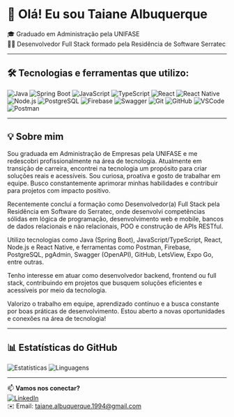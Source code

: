 # 👋 Olá! Eu sou Taiane Albuquerque 

🎓 Graduado em Administração pela UNIFASE  
👨‍💻 Desenvolvedor Full Stack formado pela Residência de Software Serratec  

---

## 🛠️ Tecnologias e ferramentas que utilizo:

![Java](https://img.shields.io/badge/Java-17-blue?logo=java)
![Spring Boot](https://img.shields.io/badge/Spring%20Boot-6DB33F?logo=springboot&logoColor=white)
![JavaScript](https://img.shields.io/badge/JavaScript-F7DF1E?logo=javascript&logoColor=black)
![TypeScript](https://img.shields.io/badge/TypeScript-3178C6?logo=typescript&logoColor=white)
![React](https://img.shields.io/badge/React-20232A?logo=react)
![React Native](https://img.shields.io/badge/React%20Native-61DAFB?logo=react&logoColor=black)
![Node.js](https://img.shields.io/badge/Node.js-339933?logo=nodedotjs&logoColor=white)
![PostgreSQL](https://img.shields.io/badge/PostgreSQL-336791?logo=postgresql&logoColor=white)
![Firebase](https://img.shields.io/badge/Firebase-FFCA28?logo=firebase&logoColor=black)
![Swagger](https://img.shields.io/badge/Swagger-85EA2D?logo=swagger&logoColor=black)
![Git](https://img.shields.io/badge/Git-F05032?logo=git&logoColor=white)
![GitHub](https://img.shields.io/badge/GitHub-181717?logo=github&logoColor=white)
![VSCode](https://img.shields.io/badge/VSCode-007ACC?logo=visualstudiocode&logoColor=white)
![Postman](https://img.shields.io/badge/Postman-FF6C37?logo=postman&logoColor=white)

---

## 💡 Sobre mim
Sou graduada em Administração de Empresas pela UNIFASE e me redescobri profissionalmente na área de tecnologia. Atualmente em transição de carreira, encontrei na tecnologia um propósito para criar soluções reais e acessíveis. Sou curiosa, proativa e gosto de trabalhar em equipe. Busco constantemente aprimorar minhas habilidades e contribuir para projetos com impacto positivo.

Recentemente concluí a formação como Desenvolvedor(a) Full Stack pela Residência em Software do Serratec, onde desenvolvi competências sólidas em lógica de programação, desenvolvimento web e mobile, bancos de dados relacionais e não relacionais, POO e construção de APIs RESTful.

Utilizo tecnologias como Java (Spring Boot), JavaScript/TypeScript, React, Node.js e React Native, e ferramentas como Postman, Firebase, PostgreSQL, pgAdmin, Swagger (OpenAPI), GitHub, LetsView, Expo Go, entre outras.

Tenho interesse em atuar como desenvolvedor backend, frontend ou full stack, contribuindo em projetos que busquem soluções eficientes e acessíveis por meio da tecnologia.

Valorizo o trabalho em equipe, aprendizado contínuo e a busca constante por boas práticas de desenvolvimento. Estou aberto a novas oportunidades e conexões na área de tecnologia!

---

## 📊 Estatísticas do GitHub

![Estatísticas](https://github-readme-stats.vercel.app/api?username=Taiane-Albuquerque-Serratec&show_icons=true&theme=github_dark&hide_title=true) 
![Linguagens](https://github-readme-stats.vercel.app/api/top-langs/?username=Taiane-Albuquerque-Serratec&layout=compact&theme=github_dark)

---

📫 **Vamos nos conectar?**  
[![LinkedIn](https://img.shields.io/badge/LinkedIn-blue?logo=linkedin&logoColor=white)](https://www.linkedin.com/in/taiane-albuquerque-78b029175)   
✉️ Email: taiane.albuquerque.1994@gmail.com 
